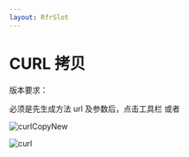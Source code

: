 ```yaml
---
layout: RfrSlot
---
```


# CURL 拷贝

版本要求： <Badge text="1.1.4" />

必须是先生成方法 url 及参数后，点击工具栏 <ColorIcon icon="curl" /> 或者<ColorIcon icon="curl1" />

![curlCopyNew](/img/curlCopyNew.png)

![curl](/img/curl.png)
